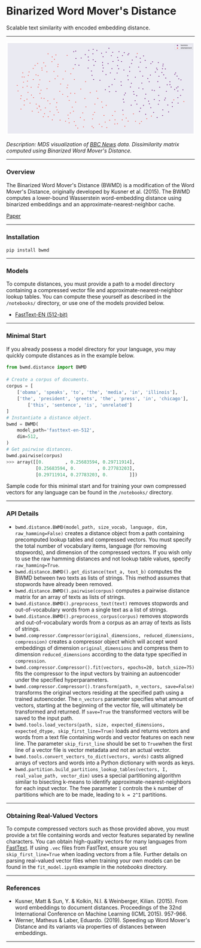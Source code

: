 # Binarized Word Mover's Distance

Scalable text similarity with encoded embedding distance.

***

![BBC MDS](https://github.com/christianj6/binarized-word-movers-distance/raw/master/doc/mds_bbc.png)

*Description: MDS visualization of [BBC News](http://mlg.ucd.ie/datasets/bbc.html) data. Dissimilarity matrix computed using Binarized Word Mover's Distance.*

***

### Overview

The Binarized Word Mover's Distance (BWMD) is a modification of the Word Mover's Distance, originally developed by Kusner et al. (2015). The BWMD computes a lower-bound Wasserstein word-embedding distance using binarized embeddings and an approximate-nearest-neighbor cache. 

[Paper](https://github.com/christianj6/binarized-word-movers-distance/raw/master/doc/johnson_2020.pdf)

***

### Installation

```
pip install bwmd
```

***

### Models

To compute distances, you must provide a path to a model directory containing a compressed vector file and approximate-nearest-neighbor lookup tables. You can compute these yourself as described in the ```/notebooks/``` directory, or use one of the models provided below.

- [FastText-EN (512-bit)](https://drive.google.com/uc?export=download&id=1Xk7kN1aT-a-U4Hj1jSL5LwXGvKDsWguS)

***

### Minimal Start

If you already possess a model directory for your language, you may quickly compute distances as in the example below.

```python
from bwmd.distance import BWMD

# Create a corpus of documents.
corpus = [
	['obama', 'speaks', 'to', 'the', 'media', 'in', 'illinois'],
	['the', 'president', 'greets', 'the', 'press', 'in', 'chicago'],
    	['this', 'sentence', 'is', 'unrelated']
]
# Instantiate a distance object.
bwmd = BWMD(
	model_path='fasttext-en-512',
	dim=512,
)
# Get pairwise distances.
bwmd.pairwise(corpus)
>>> array([[0.        , 0.25683594, 0.29711914],
       	   [0.25683594, 0.        , 0.27783203],
     	   [0.29711914, 0.27783203, 0.        ]])
```

Sample code for this minimal start and for training your own compressed vectors for any language can be found in the ```/notebooks/``` directory.

***

### API Details

- ```bwmd.distance.BWMD(model_path, size_vocab, language, dim, raw_hamming=False)``` creates a distance object from a path containing precomputed lookup tables and compressed vectors. You must specify the total number of vocabulary items, language (for removing stopwords), and dimension of the compressed vectors. If you wish only to use the raw hamming distances and not lookup table values, specify ```raw_hamming=True```.
- ```bwmd.distance.BWMD().get_distance(text_a, text_b)``` computes the BWMD between two texts as lists of strings. This method assumes that stopwords have already been removed.
- ```bwmd.distance.BWMD().pairwise(corpus)``` computes a pairwise distance matrix for an array of texts as lists of strings.
- ```bwmd.distance.BWMD().preprocess_text(text)``` removes stopwords and out-of-vocabulary words from a single text as a list of strings.
- ```bwmd.distance.BWMD().preprocess_corpus(corpus)``` removes stopwords and out-of-vocabulary words from a corpus as an array of texts as lists of strings.
- ```bwmd.compressor.Compressor(original_dimensions, reduced_dimensions, compression)``` creates a compressor object which will accept word embeddings of dimension ```original_dimensions``` and compress them to dimension ```reduced_dimensions``` according to the data type specified in ```compression```. 
- ```bwmd.compressor.Compressor().fit(vectors, epochs=20, batch_size=75)``` fits the compressor to the input vectors by training an autoencoder under the specified hyperparameters.
- ```bwmd.compressor.Compressor().transform(path, n_vectors, save=False)``` transforms the original vectors residing at the specified path using a trained autoencoder. The ```n_vectors``` parameter specifies what amount of vectors, starting at the beginning of the vector file, will ultimately be transformed and returned. If ```save=True``` the transformed vectors will be saved to the input path.
- ```bwmd.tools.load_vectors(path, size, expected_dimensions, expected_dtype, skip_first_line=True)``` loads and returns vectors and words from a text file containing words and vector features on each new line. The parameter ```skip_first_line``` should be set to ```True```when the first line of a vector file is vector metadata and not an actual vector.
- ```bwmd.tools.convert_vectors_to_dict(vectors, words)``` casts aligned arrays of vectors and words into a Python dictionary with words as keys.
- ```bwmd.partition.build_partitions_lookup_tables(vectors, I, real_value_path, vector_dim)``` uses a special partitioning algorithm similar to bisecting k-means to identify approximate-nearest-neighbors for each input vector. The free parameter ```I``` controls the ```k``` number of partitions which are to be made, leading to ```k = 2^I``` partitions.

***

### Obtaining Real-Valued Vectors

To compute compressed vectors such as those provided above, you must provide a txt file containing words and vector features separated by newline characters. You can obtain high-quality vectors for many languages from [FastText](https://fasttext.cc/docs/en/crawl-vectors.html). If using ```.vec``` files from FastText, ensure you set ```skip_first_line=True``` when loading vectors from a file. Further details on parsing real-valued vector files when training your own models can be found in the ```fit_model.ipynb``` example in the *notebooks* directory.

***

### References

- Kusner, Matt & Sun, Y. & Kolkin, N.I. & Weinberger, Kilian. (2015). From word embeddings to document distances. Proceedings of the 32nd International Conference on Machine Learning (ICML 2015). 957-966.
- Werner, Matheus & Laber, Eduardo. (2019). Speeding up Word Mover's Distance and its variants via properties of distances between embeddings. 

***

